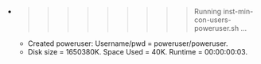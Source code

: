 * >>>>>>>>> Running inst-min-con-users-poweruser.sh ...
  * Created poweruser: Username/pwd = poweruser/poweruser.
  * Disk size = 1650380K. Space Used = 40K. Runtime = 00:00:00:03.
